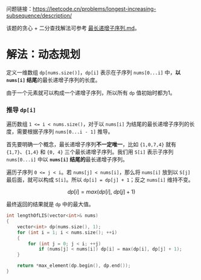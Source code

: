 问题链接：https://leetcode.cn/problems/longest-increasing-subsequence/description/

该题的贪心 + 二分查找解法可参考 [最长递增子序列.md](https://github.com/SakuraMayAi/LintCode/blob/main/Greedy%20Strategy/300.%20%E6%9C%80%E9%95%BF%E9%80%92%E5%A2%9E%E5%AD%90%E5%BA%8F%E5%88%97.md)。

# 解法：动态规划

定义一维数组 `dp[nums.size()]`，`dp[i]` 表示在子序列 `nums[0...i]` 中，**以 `nums[i]` 结尾**的最长递增子序列的长度。

由于一个元素就可以构成一个递增子序列，所以所有 `dp` 值初始时都为1。

### 推导 `dp[i]`

遍历数组 `1 <= i < nums.size()`，对于以 `nums[i]` 为结尾的最长递增子序列的长度，需要根据子序列 `nums[0...i - 1]` 推导。

首先要明确一个概念，最长递增子序列**不一定唯一**，比如 `{1,0,7,4}` 就有 `{1,7}`、`{1,4}` 和 `{0, 4}` 三个最长递增子序列。我们用 `S[i]` 表示子序列 `nums[0...i]` 中以 **`nums[i]` 结尾的**最长递增子序列。

遍历子序列 `0 <= j < i`。若 `nums[j] < nums[i]`，那么将 `nums[i]` 放到以 `S[j]` 最后面，就可以构成 `S[i]`。所以 `dp[i] = dp[j] + 1`；反之 `nums[i]` 维持不变。

$$dp[i] = max(dp[i],\ dp[j] + 1) $$

最终返回的结果就是 `dp` 中的最大值。

```cpp
int lengthOfLIS(vector<int>& nums)
{
    vector<int> dp(nums.size(), 1);
    for (int i = 1; i < nums.size(); ++i)
    {
        for (int j = 0; j < i; ++j)
            if (nums[j] < nums[i]) dp[i] = max(dp[i], dp[j] + 1);
    }

    return *max_element(dp.begin(), dp.end());
}
```

